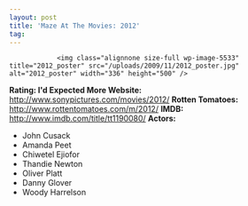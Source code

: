 ```yaml
---
layout: post
title: 'Maze At The Movies: 2012'
tag: 
---
```



                <img class="alignnone size-full wp-image-5533" title="2012_poster" src="/uploads/2009/11/2012_poster.jpg" alt="2012_poster" width="336" height="500" />
<p><strong>Rating: I'd Expected More
Website: </strong><a href="http://www.sonypictures.com/movies/2012/"><a href="http://www.sonypictures.com/movies/2012/">http://www.sonypictures.com/movies/2012/</a></a>
<strong>Rotten Tomatoes:</strong> <a href="http://www.rottentomatoes.com/m/2012/"><a href="http://www.rottentomatoes.com/m/2012/">http://www.rottentomatoes.com/m/2012/</a></a>
<strong>IMDB: </strong><a href="http://www.imdb.com/title/tt1190080/"><a href="http://www.imdb.com/title/tt1190080/">http://www.imdb.com/title/tt1190080/</a></a>
<strong>Actors:</strong></p>
<ul>
    <li>John Cusack</li>
    <li>Amanda Peet</li>
    <li>Chiwetel Ejiofor</li>
    <li>Thandie Newton</li>
    <li>Oliver Platt</li>
    <li>Danny Glover</li>
    <li>Woody Harrelson</li>
</ul>
            
